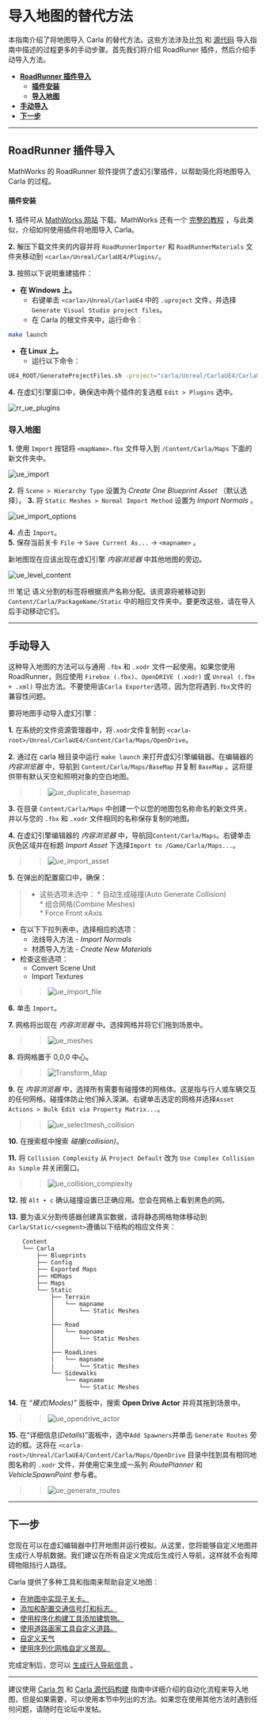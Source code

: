 # 导入地图的替代方法

本指南介绍了将地图导入 Carla 的替代方法。这些方法涉及比[包](tuto_M_add_map_package.md) 和 [源代码](tuto_M_add_map_source.md) 导入指南中描述的过程更多的手动步骤。首先我们将介绍 RoadRuner 插件，然后介绍手动导入方法。


- [__RoadRunner 插件导入__](#roadrunner-plugin-import)
    - [__插件安装__](#roadrunner-plugin-import)
    - [__导入地图__](#roadrunner-plugin-import)
- [__手动导入__](#manual-import)
- [__下一步__](#manual-import)

---

## RoadRunner 插件导入 <span id="roadrunner-plugin-import"></span>

MathWorks 的 RoadRunner 软件提供了虚幻引擎插件，以帮助简化将地图导入 Carla 的过程。

#### 插件安装 <span id="roadrunner-plugin-import"></span>

__1.__ 插件可从 [MathWorks 网站](https://www.mathworks.com/help/roadrunner/ug/Downloading-Plugins.html) 下载。MathWorks 还有一个 [完整的教程](https://www.mathworks.com/help/roadrunner/ug/Exporting-to-CARLA.html) ，与此类似，介绍如何使用插件将地图导入 Carla。 

__2.__ 解压下载文件夹的内容并将 `RoadRunnerImporter` 和 `RoadRunnerMaterials` 文件夹移动到 `<carla>/Unreal/CarlaUE4/Plugins/`。

__3.__ 按照以下说明重建插件： 

*   __在 Windows 上。__  
	* 右键单击 `<carla>/Unreal/CarlaUE4` 中的 `.uproject` 文件，并选择 `Generate Visual Studio project files`。
	* 在 Carla 的根文件夹中，运行命令：

```sh
make launch
```

*   __在 Linux 上。__  
	* 运行以下命令：
```sh
UE4_ROOT/GenerateProjectFiles.sh -project="carla/Unreal/CarlaUE4/CarlaUE4.uproject" -game -engine
```

__4.__ 在虚幻引擎窗口中，确保选中两个插件的复选框 `Edit > Plugins` 选中。

![rr_ue_plugins](./img/rr-ue4_plugins.jpg)

### 导入地图 <span id="roadrunner-plugin-import"></span>

__1.__ 使用 `Import` 按钮将 `<mapName>.fbx` 文件导入到 `/Content/Carla/Maps` 下面的新文件夹中。  

![ue_import](./img/ue_import_mapname.jpg)

__2.__ 将 `Scene > Hierarchy Type` 设置为 _Create One Blueprint Asset_ （默认选择）。
__3.__ 将 `Static Meshes > Normal Import Method` 设置为 _Import Normals_ 。

![ue_import_options](./img/ue_import_options.jpg)

__4.__ 点击 `Import`。  
__5.__ 保存当前关卡 `File` -> `Save Current As...` -> `<mapname>` 。  

新地图现在应该出现在虚幻引擎 _内容浏览器_ 中其他地图的旁边。


![ue_level_content](./img/ue_level_content.jpg)


!!! 笔记
    语义分割的标签将根据资产名称分配。该资源将被移动到 `Content/Carla/PackageName/Static` 中的相应文件夹中。要更改这些，请在导入后手动移动它们。

---

## 手动导入 <span id="manual-import"></span>

这种导入地图的方法可以与通用 `.fbx` 和 `.xodr` 文件一起使用。如果您使用 RoadRunner，则应使用 `Firebox (.fbx)`、`OpenDRIVE (.xodr)` 或 `Unreal (.fbx + .xml)` 导出方法。不要使用该`Carla Exporter`选项，因为您将遇到`.fbx`文件的兼容性问题。

要将地图手动导入虚幻引擎：

__1.__ 在系统的文件资源管理器中，将`.xodr`文件复制到 `<carla-root>/Unreal/CarlaUE4/Content/Carla/Maps/OpenDrive`。

__2.__ 通过在 carla 根目录中运行 `make launch` 来打开虚幻引擎编辑器。在编辑器的 _内容浏览器_ 中，导航到 `Content/Carla/Maps/BaseMap` 并复制 `BaseMap` 。这将提供带有默认天空和照明对象的空白地图。

>>![ue_duplicate_basemap](./img/ue_duplicate_basemap.png)

__3.__ 在目录 `Content/Carla/Maps` 中创建一个以您的地图包名称命名的新文件夹，并以与您的 `.fbx` 和 `.xodr` 文件相同的名称保存复制的地图。

__4.__ 在虚幻引擎编辑器的 _内容浏览器_ 中，导航回`Content/Carla/Maps`。右键单击灰色区域并在标题 _Import Asset_ 下选择`Import to /Game/Carla/Maps...`。 

>>![ue_import_asset](./img/ue_import_asset.png)

__5.__ 在弹出的配置窗口中，确保：

>- 这些选项未选中：
    *   自动生成碰撞(Auto Generate Collision)  
    *   组合网格(Combine Meshes)  
    *   Force Front xAxis
- 在以下下拉列表中，选择相应的选项：
    *   法线导入方法 - _Import Normals_  
    *   材质导入方法 - _Create New Materials_
- 检查这些选项：
    *   Convert Scene Unit
    *   Import Textures

>>![ue_import_file](./img/ue_import_file.jpg)

__6.__ 单击 `Import`。

__7.__ 网格将出现在 _内容浏览器_ 中。选择网格并将它们拖到场景中。

>>![ue_meshes](./img/ue_drag_meshes.jpg)

__8.__ 将网格置于 0,0,0 中心。

>>![Transform_Map](./img/transform.jpg)

__9.__ 在 _内容浏览器_ 中，选择所有需要有碰撞体的网格体。这是指与行人或车辆交互的任何网格。碰撞体防止他们掉入深渊。右键单击选定的网格并选择`Asset Actions > Bulk Edit via Property Matrix...`。 

>>![ue_selectmesh_collision](./img/ue_selectmesh_collision.jpg)

__10.__ 在搜索框中搜索 _碰撞(collision)_。 

__11.__ 将 `Collision Complexity` 从 `Project Default` 改为 `Use Complex Collision As Simple` 并关闭窗口。

>>![ue_collision_complexity](./img/ue_collision_complexity.jpg)

__12.__ 按 `Alt + c` 确认碰撞设置已正确应用。您会在网格上看到黑色的网。

__13.__ 要为语义分割传感器创建真实数据，请将静态网格物体移动到`Carla/Static/<segment>`遵循以下结构的相应文件夹：

        Content
        └── Carla
            ├── Blueprints
            ├── Config
            ├── Exported Maps
            ├── HDMaps
            ├── Maps
            └── Static
                ├── Terrain
                │   └── mapname
                │       └── Static Meshes
                │
                ├── Road
                │   └── mapname
                │       └── Static Meshes
                │
                ├── RoadLines  
                |   └── mapname
                |       └── Static Meshes
                └── Sidewalks  
                    └── mapname
                        └── Static Meshes

__14.__ 在 _“模式(Modes)”_ 面板中，搜索 __Open Drive Actor__ 并将其拖到场景中。 

>>![ue_opendrive_actor](./img/ue_opendrive_actor.jpg)

__15.__ 在“详细信息(_Details_)”面板中，选中`Add Spawners`并单击 `Generate Routes` 旁边的框。这将在 `<carla-root>/Unreal/CarlaUE4/Content/Carla/Maps/OpenDrive` 目录中找到具有相同地图名称的 `.xodr` 文件，并使用它来生成一系列 _RoutePlanner_ 和 _VehicleSpawnPoint_ 参与者。 

>>![ue_generate_routes](./img/ue_generate_routes.png)

---

## 下一步 <span id="manual-import"></span>

您现在可以在虚幻编辑器中打开地图并运行模拟。从这里，您将能够自定义地图并生成行人导航数据。我们建议在所有自定义完成后生成行人导航，这样就不会有障碍物阻挡行人路径。

Carla 提供了多种工具和指南来帮助自定义地图：

- [在地图中实现子关卡。](tuto_M_custom_layers.md)
- [添加和配置交通信号灯和标志。](tuto_M_custom_add_tl.md)
- [使用程序化构建工具添加建筑物。](tuto_M_custom_buildings.md)
- [使用道路画家工具自定义道路。](tuto_M_custom_road_painter.md)
- [自定义天气](tuto_M_custom_weather_landscape.md#weather-customization)
- [使用序列化网格自定义景观。](tuto_M_custom_weather_landscape.md#add-serial-meshes)

完成定制后，您可以 [生成行人导航信息](tuto_M_generate_pedestrian_navigation.md) 。

---

建议使用 [Carla 包](tuto_M_add_map_package.md) 和 [Carla 源代码构建](tuto_M_add_map_source.md) 指南中详细介绍的自动化流程来导入地图，但是如果需要，可以使用本节中列出的方法。如果您在使用其他方法时遇到任何问题，请随时在论坛中发帖。

